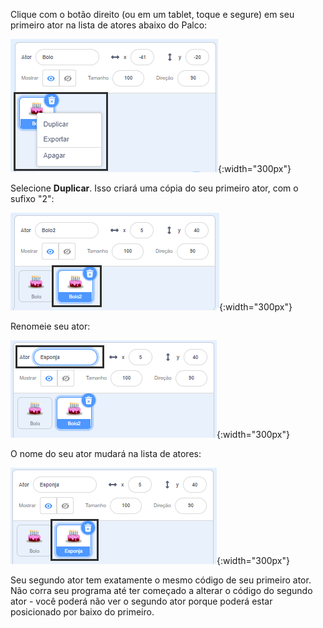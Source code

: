 Clique com o botão direito (ou em um tablet, toque e segure) em seu primeiro ator na lista de atores abaixo do Palco:

![A lista de atores, com o primeiro atorem destaque e um menu pop-up mostrando as opções 'duplicar', 'exportar' e 'excluir'.](images/challenge1-right-click-sprite.png){:width="300px"}

Selecione **Duplicar**. Isso criará uma cópia do seu primeiro ator, com o sufixo "2":

![A lista de atores mostrando o primeiro ator e o ator duplicado.](images/challenge1-duplicate-sprite.png){:width="300px"}

Renomeie seu ator:

![O painel ator, com o campo 'Ator' destacado.](images/challenge1-rename-sprite.png){:width="300px"}

O nome do seu ator mudará na lista de atores:

![A lista de atores mostrando o ator duplicado com um novo nome.](images/challenge1-sprite-list.png){:width="300px"}

Seu segundo ator tem exatamente o mesmo código de seu primeiro ator. Não corra seu programa até ter começado a alterar o código do segundo ator - você poderá não ver o segundo ator porque poderá estar posicionado por baixo do primeiro.
